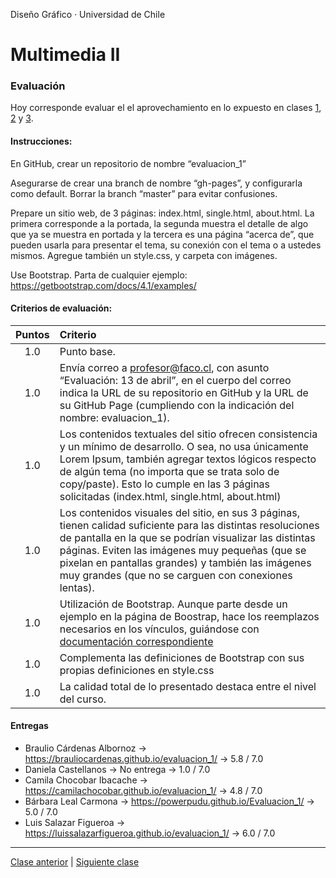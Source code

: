 Diseño Gráfico · Universidad de Chile

# Multimedia II

### Evaluación

Hoy corresponde evaluar el el aprovechamiento en lo expuesto en clases [1](https://github.com/profesorfaco/multimedia2_1/), [2](https://github.com/profesorfaco/multimedia2_2/) y [3](https://github.com/profesorfaco/multimedia2_3/).

#### Instrucciones:

En GitHub, crear un repositorio de nombre “evaluacion_1”

Asegurarse de crear una branch de nombre “gh-pages”, y configurarla como default. Borrar la branch “master” para evitar confusiones.

Prepare un sitio web, de 3 páginas: index.html, single.html, about.html. La primera corresponde a la portada, la segunda muestra el detalle de algo que ya se muestra en portada y la tercera es una página “acerca de”, que pueden usarla para presentar el tema, su conexión con el tema o a ustedes mismos. Agregue también un style.css, y carpeta con imágenes.

Use Bootstrap. Parta de cualquier ejemplo: https://getbootstrap.com/docs/4.1/examples/

#### Criterios de evaluación:

| Puntos | Criterio |
|:---:|:---|
| 1.0 | Punto base. |
| 1.0 | Envía correo a profesor@faco.cl, con asunto “Evaluación: 13 de abril”, en el cuerpo del correo indica la URL de su repositorio en GitHub y la URL de su GitHub Page (cumpliendo con la indicación del nombre: evaluacion_1).     |
| 1.0 | Los contenidos textuales del sitio ofrecen consistencia y un mínimo de desarrollo. O sea, no usa únicamente Lorem Ipsum, también agregar textos lógicos respecto de algún tema (no importa que se trata solo de copy/paste). Esto lo cumple en las 3 páginas solicitadas (index.html, single.html, about.html) |
| 1.0 | Los contenidos visuales del sitio, en sus 3 páginas, tienen calidad suficiente para las distintas resoluciones de pantalla en la que se podrían visualizar las distintas páginas. Eviten las imágenes muy pequeñas (que se pixelan en pantallas grandes) y también las imágenes muy grandes (que no se carguen con conexiones lentas).|
| 1.0 | Utilización de Bootstrap. Aunque parte desde un ejemplo en la página de Boostrap, hace los reemplazos necesarios en los vínculos, guiándose con [documentación correspondiente](https://getbootstrap.com/docs/4.1/getting-started/introduction/#quick-start) |
| 1.0 | Complementa las definiciones de Bootstrap con sus propias definiciones en style.css |
| 1.0 | La calidad total de lo presentado destaca entre el nivel del curso. |

#### Entregas

- Braulio Cárdenas Albornoz → https://brauliocardenas.github.io/evaluacion_1/ → 5.8 / 7.0
- Daniela Castellanos → No entrega → 1.0 / 7.0
- Camila Chocobar Ibacache → https://camilachocobar.github.io/evaluacion_1/ → 4.8 / 7.0
- Bárbara Leal Carmona → https://powerpudu.github.io/Evaluacion_1/ → 5.0 / 7.0
- Luis Salazar Figueroa → https://luissalazarfigueroa.github.io/evaluacion_1/ → 6.0 / 7.0

- - - - - - - 

[Clase anterior](https://github.com/profesorfaco/multimedia2_3) | [Siguiente clase](https://github.com/profesorfaco/multimedia2_5)
